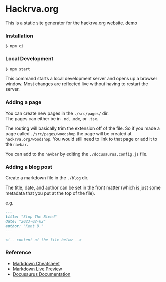 # Hackrva.org

This is a static site generator for the hackrva.org website.
[demo](https://hackrva.github.io/hackrva.org/)

### Installation

```
$ npm ci
```

### Local Development

```
$ npm start
```

This command starts a local development server and opens up a browser window. Most changes are reflected live without having to restart the server.

### Adding a page
You can create new pages in the `./src/pages/` dir.  
The pages can either be in `.md`, `.mdx`, or `.tsx`.

The routing will basically trim the extension off of the file.  So if you made a page called `./src/pages/woodshop` the page will be created at `hackrva.org/woodshop`.  You would still need to link to that page or add it to the `navbar`.

You can add to the `navbar` by editing the `./docusaurus.config.js` file.

### Adding a blog post

Create a markdown file in the `./blog` dir.

The title, date, and author can be set in the front matter (which is just some metadata that you put at the top of the file).

e.g.
```md
---
title: "Stop The Bleed"
date: "2023-02-02"
author: "Kent D."
---

<!-- content of the file below -->
```

### Reference
* [Markdown Cheatsheet](https://github.com/adam-p/markdown-here/wiki/Markdown-Cheatsheet)
* [Markdown Live Preview](https://markdownlivepreview.com/)
* [Docusaurus Documentation](https://docusaurus.io/docs)
